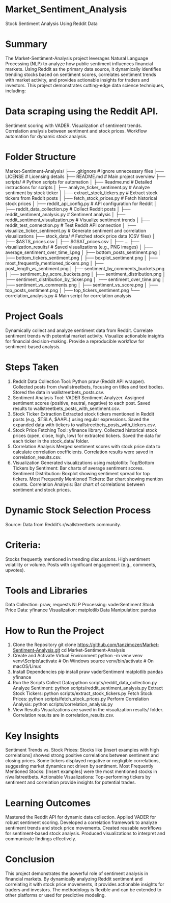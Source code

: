 # Market_Sentiment_Analysis
Stock Sentiment Analysis Using Reddit Data

# Summary
The Market-Sentiment-Analysis project leverages Natural Language Processing (NLP) to analyze how public sentiment influences financial markets. Using Reddit as the primary data source, it dynamically identifies trending stocks based on sentiment scores, correlates sentiment trends with market activity, and provides actionable insights for traders and investors. This project demonstrates cutting-edge data science techniques, including:

# Data scraping using the Reddit API.
Sentiment scoring with VADER.
Visualization of sentiment trends.
Correlation analysis between sentiment and stock prices.
Workflow automation for dynamic stock analysis.


# Folder Structure

Market-Sentiment-Analysis/
├── .gitignore                     # Ignore unnecessary files
├── LICENSE                        # Licensing details
├── README.md                      # Main project overview
├── scripts/                       # Python scripts for automation
│   ├── Readme.md                  # Detailed instructions for scripts
│   ├── analyze_ticker_sentiment.py # Analyze sentiment by stock ticker
│   ├── extract_stock_tickers.py   # Extract stock tickers from Reddit posts
│   ├── fetch_stock_prices.py      # Fetch historical stock prices
│   ├── reddit_api_config.py       # API configuration for Reddit
│   ├── reddit_data_collection.py  # Collect Reddit posts
│   ├── reddit_sentiment_analysis.py # Sentiment analysis
│   ├── reddit_sentiment_visualization.py # Visualize sentiment trends
│   ├── reddit_test_connection.py  # Test Reddit API connection
│   ├── visualize_ticker_sentiment.py # Generate sentiment and correlation visualizations
├── stock_data/                    # Fetched stock price data (CSV files)
│   ├── $ASTS_prices.csv
│   ├── $GSAT_prices.csv
│   ├── ...
├── visualization_results/         # Saved visualizations (e.g., PNG images)
│   ├── average_sentiment_over_time_I.png
│   ├── bottom_posts_sentiment.png
│   ├── bottom_tickers_sentiment.png
│   ├── boxplot_sentiment.png
│   ├── most_frequently_mentioned_tickers.png
│   ├── post_length_vs_sentiment.png
│   ├── sentiment_by_comments_buckets.png
│   ├── sentiment_by_score_buckets.png
│   ├── sentiment_distribution.png
│   ├── sentiment_distribution_by_ticker.png
│   ├── sentiment_over_time.png
│   ├── sentiment_vs_comments.png
│   ├── sentiment_vs_score.png
│   ├── top_posts_sentiment.png
│   ├── top_tickers_sentiment.png
└── correlation_analysis.py        # Main script for correlation analysis


# Project Goals
Dynamically collect and analyze sentiment data from Reddit.
Correlate sentiment trends with potential market activity.
Visualize actionable insights for financial decision-making.
Provide a reproducible workflow for sentiment-based analysis.


# Steps Taken
1. Reddit Data Collection
Tool: Python praw (Reddit API wrapper).
Collected posts from r/wallstreetbets, focusing on titles and text bodies.
Stored the data in wallstreetbets_posts.csv.
2. Sentiment Analysis
Tool: VADER Sentiment Analyzer.
Assigned sentiment scores (positive, neutral, negative) to each post.
Saved results to wallstreetbets_posts_with_sentiment.csv.
3. Stock Ticker Extraction
Extracted stock tickers mentioned in Reddit posts (e.g., $TSLA, $AAPL) using regular expressions.
Saved the expanded data with tickers to wallstreetbets_posts_with_tickers.csv.
4. Stock Price Fetching
Tool: yfinance library.
Collected historical stock prices (open, close, high, low) for extracted tickers.
Saved the data for each ticker in the stock_data/ folder.
5. Correlation Analysis
Merged sentiment scores with stock price data to calculate correlation coefficients.
Correlation results were saved in correlation_results.csv.
6. Visualization
Generated visualizations using matplotlib:
Top/Bottom Tickers by Sentiment: Bar charts of average sentiment scores.
Sentiment Distribution: Boxplot showing sentiment spread for top tickers.
Most Frequently Mentioned Tickers: Bar chart showing mention counts.
Correlation Analysis: Bar chart of correlations between sentiment and stock prices.


# Dynamic Stock Selection Process
Source: Data from Reddit’s r/wallstreetbets community.


# Criteria:
Stocks frequently mentioned in trending discussions.
High sentiment volatility or volume.
Posts with significant engagement (e.g., comments, upvotes).


# Tools and Libraries
Data Collection: praw, requests
NLP Processing: vaderSentiment
Stock Price Data: yfinance
Visualization: matplotlib
Data Manipulation: pandas


# How to Run the Project
1. Clone the Repository
git clone https://github.com/tanzimozer/Market-Sentiment-Analysis.git
cd Market-Sentiment-Analysis
2. Create and Activate Virtual Environment
python -m venv venv
venv\Scripts\activate  # On Windows
source venv/bin/activate  # On macOS/Linux
3. Install Dependencies
pip install praw vaderSentiment matplotlib pandas yfinance
4. Run the Scripts
Collect Data:python scripts/reddit_data_collection.py
Analyze Sentiment: python scripts/reddit_sentiment_analysis.py
Extract Stock Tickers:
python scripts/extract_stock_tickers.py
Fetch Stock Prices: python scripts/fetch_stock_prices.py
Perform Correlation Analysis: python scripts/correlation_analysis.py
5. View Results
Visualizations are saved in the visualization results/ folder.
Correlation results are in correlation_results.csv.


# Key Insights
Sentiment Trends vs. Stock Prices:
Stocks like [insert examples with high correlations] showed strong positive correlations between sentiment and closing prices.
Some tickers displayed negative or negligible correlations, suggesting market dynamics not driven by sentiment.
Most Frequently Mentioned Stocks:
[Insert examples] were the most mentioned stocks in r/wallstreetbets.
Actionable Visualizations:
Top-performing tickers by sentiment and correlation provide insights for potential trades.


# Learning Outcomes
Mastered the Reddit API for dynamic data collection.
Applied VADER for robust sentiment scoring.
Developed a correlation framework to analyze sentiment trends and stock price movements.
Created reusable workflows for sentiment-based stock analysis.
Produced visualizations to interpret and communicate findings effectively.


# Conclusion
This project demonstrates the powerful role of sentiment analysis in financial markets. By dynamically analyzing Reddit sentiment and correlating it with stock price movements, it provides actionable insights for traders and investors. The methodology is flexible and can be extended to other platforms or used for predictive modeling.
